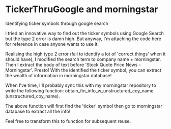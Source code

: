 # TickerThruGoogle and morningstar
Identifying ticker symbols through google search

I tried an innovative way to find out the ticker symbols using Google Search but the type 2 error is damn high. But anyway, I'm attaching the code here for reference in case anyone wants to use it.

Realising the high type 2 error (fail to identify a lot of 'correct things' when it should have), I modified the search term to company name + morningstar. Then I extract the body of text before 'Stock Quote Price News - Morningstar'. Presto! With the identified the ticker symbol, you can extract the wealth of information in morningstar database!

When I've time, I'll probably sync this with my morningstar repository to write the following function: obtain_fin_info_w_unstructured_coy_name (unstructured_coy_name).

The above function will first find the 'ticker' symbol then go to morningstar database to extract all the info!

Feel free to transform this to function for subsequent reuse. 
